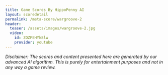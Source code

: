 ```yaml
---
title: Game Scores By HippoPenny AI
layout: scoredetail
permalink: /meta-score/wargroove-2
header:
  teaser: /assets/images/wargroove-2.jpg
  video:
    id: ZOZPEHYk8lw
    provider: youtube
---
```

*Disclaimer: The scores and content presented here are generated by our advanced AI algorithm. This is purely for entertainment purposes and not in any way a game review.*
